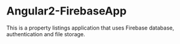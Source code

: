 # Angular2-FirebaseApp
This is a property listings application that uses Firebase database, authentication and file storage.
